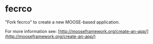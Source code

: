 fecrco
=====

"Fork fecrco" to create a new MOOSE-based application.

For more information see: [http://mooseframework.org/create-an-app/](http://mooseframework.org/create-an-app/)
